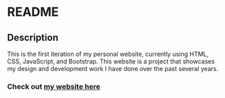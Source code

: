 # README

## Description

This is the first iteration of my personal website, currently using HTML, CSS, JavaScript, and Bootstrap.
This website is a project that showcases my design and development work I have done over the past several years.

### Check out [my website here](atruong.me)
